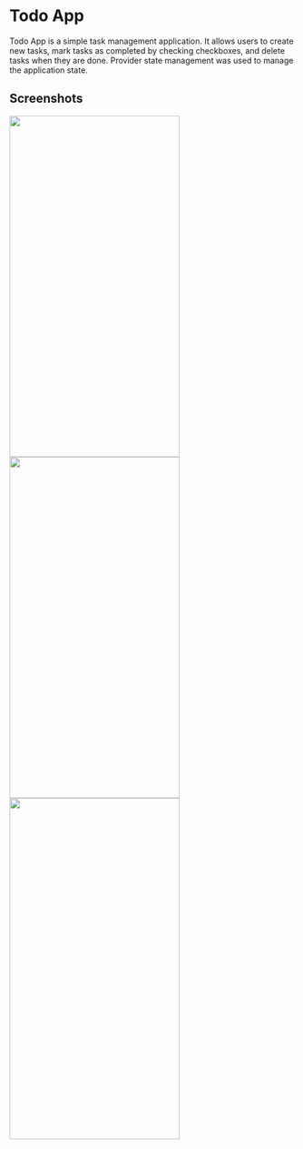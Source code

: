 # Todo App

Todo App is a simple task management application.
It allows users to create new tasks, mark tasks as completed by checking checkboxes, and delete tasks when they are done. 
Provider state management was used to manage the application state.

## Screenshots


<img src="https://github.com/pryme-empire10/Todo-App/assets/65182511/a4c1b5e4-f684-4619-b59f-6738294e0ea5" width="300" height="600" />
<img src="https://github.com/pryme-empire10/Todo-App/assets/65182511/58e2f115-061e-4646-ac86-304eeed26da4" width="300" height="600" />
<img src="https://github.com/pryme-empire10/Todo-App/assets/65182511/de60b708-d715-4459-8eb9-3e2e6efd8ed7" width="300" height="600" />
